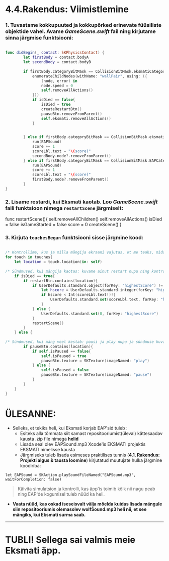 
# 4.4.Rakendus: Viimistlemine


### 1. Tuvastame kokkupuuted ja kokkupõrked erinevate füüsiliste objektide vahel. Avame *GameScene.swift* fail ning kirjutame sinna järgmise funktsiooni:

```swift

func didBegin(_ contact: SKPhysicsContact) {
        let firstBody = contact.bodyA
        let secondBody = contact.bodyB
        
        if firstBody.categoryBitMask == CollisionBitMask.eksmatiCategory && secondBody.categoryBitMask == CollisionBitMask.postCategory || firstBody.categoryBitMask == CollisionBitMask.postCategory && secondBody.categoryBitMask == CollisionBitMask.eksmatiCategory || firstBody.categoryBitMask == CollisionBitMask.eksmatiCategory && secondBody.categoryBitMask == CollisionBitMask.groundCategory || firstBody.categoryBitMask == CollisionBitMask.groundCategory && secondBody.categoryBitMask == CollisionBitMask.eksmatiCategory{
            enumerateChildNodes(withName: "wallPair", using: ({
                (node, error) in
                node.speed = 0
                self.removeAllActions()
            }))
            if isDied == false{
                isDied = true
                createRestartBtn()
                pauseBtn.removeFromParent()
                self.eksmati.removeAllActions()
            }
            

        } else if firstBody.categoryBitMask == CollisionBitMask.eksmatiCategory && secondBody.categoryBitMask == CollisionBitMask.EAPCategory {
            run(EAPSound)
            score += 1
            scoreLbl.text = "\(score)"
            secondBody.node?.removeFromParent()
        } else if firstBody.categoryBitMask == CollisionBitMask.EAPCategory && secondBody.categoryBitMask == CollisionBitMask.eksmatiCategory {
            run(EAPSound)
            score += 1
            scoreLbl.text = "\(score)"
            firstBody.node?.removeFromParent()
        }
}
```

### 2. Lisame restardi, kui Eksmati kaotab. Loo *GameScene.swift* faili funktsioon nimega ```restartScene``` järgmiselt:

func restartScene(){
    self.removeAllChildren()
    self.removeAllActions()
    isDied = false
    isGameStarted = false
    score = 0
    createScene()
}

### 3. Kirjuta ```touchesBegan``` funktsiooni sisse järgmine kood:

```swift

/* Kontrollime, kus ja milla mängija ekraani vajutas, et me teaks, mida mäng parajasti kuvama peab */
for touch in touches{
    let location = touch.location(in: self)
    
/* Sündmused, kui mängija kaotas: kuvame ainut restart nupu ning kontrollime selle vajutamisel parimat skoori */
    if isDied == true{
        if restartBtn.contains(location){
            if UserDefaults.standard.object(forKey: "highestScore") != nil {
                let hscore = UserDefaults.standard.integer(forKey: "highestScore")
                if hscore < Int(scoreLbl.text!)!{
                    UserDefaults.standard.set(scoreLbl.text, forKey: "highestScore")
                }
            } else {
                UserDefaults.standard.set(0, forKey: "highestScore")
            }
            restartScene()
        }
    } else {     
        
/* Sündmused, kui mäng veel kestab: pausi ja play nupu ja sündmuse kuvamine */
        if pauseBtn.contains(location){
            if self.isPaused == false{
                self.isPaused = true
                pauseBtn.texture = SKTexture(imageNamed: "play")
            } else {
                self.isPaused = false
                pauseBtn.texture = SKTexture(imageNamed: "pause")
            }
        }
    }
}
```

# ÜLESANNE:
* Selleks, et tekiks heli, kui Eksmati korjab EAP'sid tuleb :
	* Esiteks alla tõmmata siit samast repositooriumist(üleval) kättesaadav kausta .zip file nimega **helid**
	* Lisada seal olev EAPSound.mp3 Xcode'is EKSMATI projektis EKSMATI nimelisse kausta
	* Järgmiseks tuleb lisada esimeses praktilises tunnis (**4.1. Rakendus: Projekti algus & tausta loomine**) kirjutatud muutujate hulka järgmine koodiriba: 

```let EAPSound = SKAction.playSoundFileNamed("EAPSound.mp3", waitForCompletion: false)```

>Käivita simulatsion ja kontrolli, kas äpp'is toimib kõik nii nagu peab ning EAP'de kogumisel tuleb nüüd ka heli.

* **Vaata nüüd, kas oskad iseseisvalt välja mõelda kuidas lisada mängule siin repositooriumis olemasolev wolfSound.mp3 heli nii, et see mängiks, kui Eksmati surma saab.**
___


# TUBLI! Sellega sai valmis meie Eksmati äpp.
